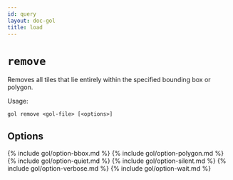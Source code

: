 ```yaml
---
id: query
layout: doc-gol
title: load
---
```


# `remove`

Removes all tiles that lie entirely within the specified bounding box or polygon.

Usage:

    gol remove <gol-file> [<options>]  

## Options

{% include gol/option-bbox.md %}
{% include gol/option-polygon.md %}
{% include gol/option-quiet.md %}
{% include gol/option-silent.md %}
{% include gol/option-verbose.md %}
{% include gol/option-wait.md %}

